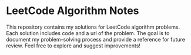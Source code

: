 # LeetCode Algorithm Notes

This repository contains my solutions for LeetCode algorithm problems. Each solution includes code and a url of the problem. 
The goal is to document my problem-solving process and provide a reference for future review.
Feel free to explore and suggest improvements!
